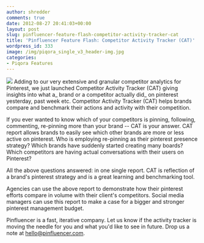 ```yaml
---
author: shredder
comments: true
date: 2012-08-27 20:41:03+00:00
layout: post
slug: pinfluencer-feature-flash-competitor-activity-tracker-cat
title: 'Pinfluencer Feature Flash: Competitor Activity Tracker (CAT)'
wordpress_id: 333
image: /img/piqora_single_v3_header-img.jpg
categories:
- Piqora Features
---
```


[![](http://blog.pinfluencer.com/wp-content/uploads/2012/08/cat1-1024x419.png)](http://blog.pinfluencer.com/wp-content/uploads/2012/08/cat1.png)
Adding to our very extensive and granular competitor analytics for Pinterest, we just launched Competitor Activity Tracker (CAT) giving insights into what a_ brand or a competitor actually did_ on pinterest yesterday, past week etc. Competitor Activity Tracker (CAT) helps brands compare and benchmark their actions and activity with their competition.

If you ever wanted to know which of your competitors is pinning, following, commenting, re-pinning more than your brand -- CAT is your answer. CAT report allows brands to easily see which other brands are more or less active on pinterest. Who is employing re-pinning as their pinterest presence strategy? Which brands have suddenly started creating many boards? Which competitors are having actual conversations with their users on Pinterest?<!-- more -->

All the above questions answered: in one single report. CAT is reflection of a brand's pinterest strategy and is a great learning and benchmarking tool.


Agencies can use the above report to demonstrate how their pinterest efforts compare in volume with their client's competitors. Social media managers can use this report to make a case for a bigger and stronger pinterest management budget.




Pinfluencer is a fast, iterative company. Let us know if the activity tracker is moving the needle for you and what you'd like to see in future. Drop us a note at hello@pinfluencer.com.
